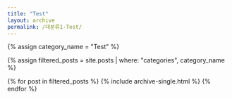 ```yaml
---
title: "Test"
layout: archive
permalink: /대분류1-Test/
---
```


{% assign category_name = "Test" %}

{% assign filtered_posts = site.posts | where: "categories", category_name %}

{% for post in filtered_posts %}
  {% include archive-single.html %}
{% endfor %}